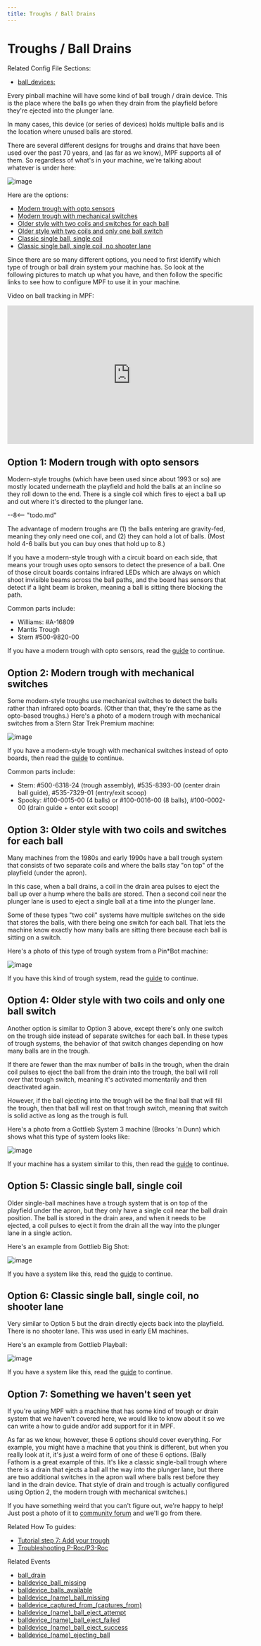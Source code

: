 ```yaml
---
title: Troughs / Ball Drains
---
```


# Troughs / Ball Drains


Related Config File Sections:

* [ball_devices:](../../config/ball_devices.md)

Every pinball machine will have some kind of ball trough / drain device.
This is the place where the balls go when they drain from the playfield
before they're ejected into the plunger lane.

In many cases, this device (or series of devices) holds multiple balls
and is the location where unused balls are stored.

There are several different designs for troughs and drains that have
been used over the past 70 years, and (as far as we know), MPF supports
all of them. So regardless of what's in your machine, we're talking
about whatever is under here:

![image](../images/trough_drain.jpg)

Here are the options:

* [Modern trough with opto sensors](modern_opto.md)
* [Modern trough with mechanical switches](modern_mechanical.md)
* [Older style with two coils and switches for each ball](two_coil_multiple_switches.md)
* [Older style with two coils and only one ball switch](two_coil_one_switch.md)
* [Classic single ball, single coil](classic_single_ball.md)
* [Classic single ball, single coil, no shooter lane](classic_single_ball_no_shooter_lane.md)

Since there are so many different options, you need to first identify
which type of trough or ball drain system your machine has. So look at
the following pictures to match up what you have, and then follow the
specific links to see how to configure MPF to use it in your machine.

Video on ball tracking in MPF:

<div class="video-wrapper">
<iframe width="560" height="315" src="https://www.youtube.com/embed/Yh8ittsuWIc" title="YouTube video player" frameborder="0" allow="accelerometer; autoplay; clipboard-write; encrypted-media; gyroscope; picture-in-picture" allowfullscreen></iframe>
</div>

## Option 1: Modern trough with opto sensors

Modern-style troughs (which have been used since about 1993 or so) are
mostly located underneath the playfield and hold the balls at an incline
so they roll down to the end. There is a single coil which fires to
eject a ball up and out where it's directed to the plunger lane.

--8<-- "todo.md"

The advantage of modern troughs are (1) the balls entering are
gravity-fed, meaning they only need one coil, and (2) they can hold a
lot of balls. (Most hold 4-6 balls but you can buy ones that hold up to
8.)

If you have a modern-style trough with a circuit board on each side,
that means your trough uses opto sensors to detect the presence of a
ball. One of those circuit boards contains infrared LEDs which are
always on which shoot invisible beams across the ball paths, and the
board has sensors that detect if a light beam is broken, meaning a ball
is sitting there blocking the path.

Common parts include:

* Williams: #A-16809
* Mantis Trough
* Stern #500-9820-00

If you have a modern trough with opto sensors, read the
[guide](modern_opto.md) to continue.

## Option 2: Modern trough with mechanical switches

Some modern-style troughs use mechanical switches to detect the balls
rather than infrared opto boards. (Other than that, they're the same as
the opto-based troughs.) Here's a photo of a modern trough with
mechanical switches from a Stern Star Trek Premium machine:

![image](../images/modern_mechanical_trough_photo.jpg)

If you have a modern-style trough with mechanical switches instead of
opto boards, then read the [guide](modern_mechanical.md) to continue.

Common parts include:

* Stern: #500-6318-24 (trough assembly), #535-8393-00 (center drain
    ball guide), #535-7329-01 (entry/exit scoop)
* Spooky: #100-0015-00 (4 balls) or #100-0016-00 (8 balls),
    #100-0002-00 (drain guide + enter exit scoop)

## Option 3: Older style with two coils and switches for each ball

Many machines from the 1980s and early 1990s have a ball trough system
that consists of two separate coils and where the balls stay "on top"
of the playfield (under the apron).

In this case, when a ball drains, a coil in the drain area pulses to
eject the ball up over a hump where the balls are stored. Then a second
coil near the plunger lane is used to eject a single ball at a time into
the plunger lane.

Some of these types "two coil" systems have multiple switches on the
side that stores the balls, with there being one switch for each ball.
That lets the machine know exactly how many balls are sitting there
because each ball is sitting on a switch.

Here's a photo of this type of trough system from a Pin\*Bot machine:

![image](../images/two_coil_multiple_switches_trough_photo.jpg)

If you have this kind of trough system, read the
[guide](two_coil_multiple_switches.md) to
continue.

## Option 4: Older style with two coils and only one ball switch

Another option is similar to Option 3 above, except there's only one
switch on the trough side instead of separate switches for each ball. In
these types of trough systems, the behavior of that switch changes
depending on how many balls are in the trough.

If there are fewer than the max number of balls in the trough, when the
drain coil pulses to eject the ball from the drain into the trough, the
ball will roll over that trough switch, meaning it's activated
momentarily and then deactivated again.

However, if the ball ejecting into the trough will be the final ball
that will fill the trough, then that ball will rest on that trough
switch, meaning that switch is solid active as long as the trough is
full.

Here's a photo from a Gottlieb System 3 machine (Brooks 'n Dunn) which
shows what this type of system looks like:

![image](../images/two_coil_one_switch_trough_photo.jpg)

If your machine has a system similar to this, then read the
[guide](two_coil_one_switch.md) to continue.

## Option 5: Classic single ball, single coil

Older single-ball machines have a trough system that is on top of the
playfield under the apron, but they only have a single coil near the
ball drain position. The ball is stored in the drain area, and when it
needs to be ejected, a coil pulses to eject it from the drain all the
way into the plunger lane in a single action.

Here's an example from Gottlieb Big Shot:

![image](../images/classic_single_ball_trough_photo.jpg)

If you have a system like this, read the
[guide](classic_single_ball.md) to continue.

## Option 6: Classic single ball, single coil, no shooter lane

Very similar to Option 5 but the drain directly ejects back into the
playfield. There is no shooter lane. This was used in early EM machines.

Here's an example from Gottlieb Playball:

![image](../images/classic_single_ball_trough_without_shooter_lane_photo.png)

If you have a system like this, read the
[guide](classic_single_ball_no_shooter_lane.md) to continue.

## Option 7: Something we haven't seen yet

If you're using MPF with a machine that has some kind of trough or
drain system that we haven't covered here, we would like to know about
it so we can write a how to guide and/or add support for it in MPF.

As far as we know, however, these 6 options should cover everything. For
example, you might have a machine that you think is different, but when
you really look at it, it's just a weird form of one of these 6
options. (Bally Fathom is a great example of this. It's like a classic
single-ball trough where there is a drain that ejects a ball all the way
into the plunger lane, but there are two additional switches in the
apron wall where balls rest before they land in the drain device. That
style of drain and trough is actually configured using Option 2, the
modern trough with mechanical switches.)

If you have something weird that you can't figure out, we're happy to
help! Just post a photo of it to [community forum](../../community/index.md) and we'll go
from there.

Related How To guides:

* [Tutorial step 7: Add your trough](../../tutorial/7_trough.md)
* [Troubleshooting P-Roc/P3-Roc](../ball_devices/troubleshooting.md)

Related Events

* [ball_drain](../../events/ball_drain.md)
* [balldevice_ball_missing](../../events/balldevice_ball_missing.md)
* [balldevice_balls_available](../../events/balldevice_balls_available.md)
* [balldevice_(name)_ball_missing](../../events/balldevice_ball_device_ball_missing.md)
* [balldevice_captured_from_(captures_from)](../../events/balldevice_captured_from_captures_from.md)
* [balldevice_(name)_ball_eject_attempt](../../events/balldevice_ball_device_ball_eject_attempt.md)
* [balldevice_(name)_ball_eject_failed](../../events/balldevice_ball_device_ball_eject_failed.md)
* [balldevice_(name)_ball_eject_success](../../events/balldevice_ball_device_ball_eject_success.md)
* [balldevice_(name)_ejecting_ball](../../events/balldevice_ball_device_ejecting_ball.md)
